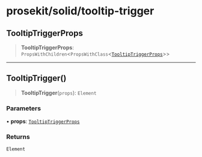 # prosekit/solid/tooltip-trigger

<a id="TooltipTriggerProps" name="TooltipTriggerProps"></a>

## TooltipTriggerProps

> **TooltipTriggerProps**: `PropsWithChildren`\<`PropsWithClass`\<[`TooltipTriggerProps`](../lit/tooltip-trigger.md#TooltipTriggerProps)\>\>

***

<a id="TooltipTrigger" name="TooltipTrigger"></a>

## TooltipTrigger()

> **TooltipTrigger**(`props`): `Element`

### Parameters

• **props**: [`TooltipTriggerProps`](tooltip-trigger.md#TooltipTriggerProps)

### Returns

`Element`
